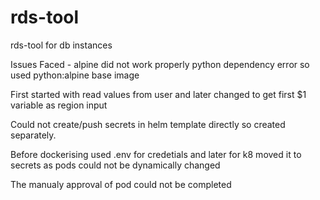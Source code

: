 # rds-tool
rds-tool for db instances

Issues Faced -
alpine did not work properly python dependency error so used python:alpine base image

First started with read values from user and later changed to get first $1 variable as region input

Could not create/push secrets in helm template directly so created separately.

Before dockerising used .env for credetials and later for k8 moved it to secrets as pods could not be dynamically changed

The manualy approval of pod could not be completed 
